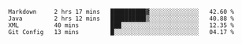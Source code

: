 <!--START_SECTION:waka-->
```text
Markdown     2 hrs 17 mins   ██████████▓░░░░░░░░░░░░░░   42.60 % 
Java         2 hrs 12 mins   ██████████▒░░░░░░░░░░░░░░   40.88 % 
XML          40 mins         ███░░░░░░░░░░░░░░░░░░░░░░   12.35 % 
Git Config   13 mins         █░░░░░░░░░░░░░░░░░░░░░░░░   04.17 % 
```
<!--END_SECTION:waka-->
